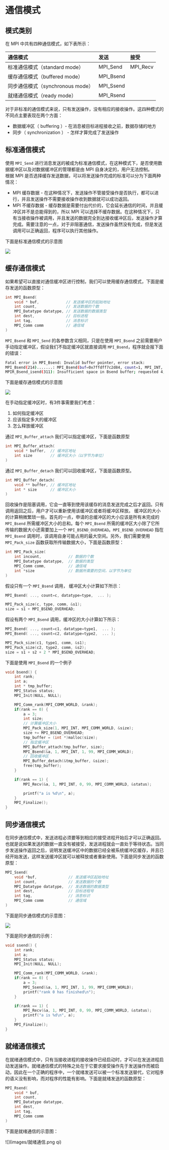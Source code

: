 # 通信模式
<!-- toc -->

## 模式类别
在 MPI 中共有四种通信模式，如下表所示：

| 通信模式 | 发送 | 接受 |
|:----|:----|:-----|
| 标准通信模式（standard mode）| MPI_Send | MPI_Recv |
| 缓存通信模式（buffered mode）| MPI_Bsend | &nbsp; |
| 同步通信模式（synchronous mode）| MPI_Ssend |  &nbsp; |
| 就绪通信模式（ready mode） | MPI_Rsend | &nbsp; |

对于非标准的通信模式来说，只有发送操作，没有相应的接收操作。这四种模式的不同点主要表现在两个方面：
* 数据缓冲区（ buffering ）- 在消息被目标进程接收之前，数据存储的地方
* 同步（ synchronization ） - 怎样才算完成了发送操作

## 标准通信模式
使用 `MPI_Send` 进行消息发送的被成为标准通信模式，在这种模式下，是否使用数据缓冲区以及对数据缓冲区的管理都是由 MPI 自身决定的，用户无法控制。  
根据 MPI 是否选择缓存发送数据，可以将发送操作完成的标准可以分为下面两种情况：
* MPI 缓存数据 - 在这种情况下，发送操作不管接受操作是否执行，都可以进行，并且发送操作不需要接收操作收到数据就可以成功返回。
* MPI 不缓存数据 - 缓存数据是需要付出代价的，它会延长通信的时间，并且缓冲区并不是总能得到的，所以 MPI 可以选择不缓存数据。在这种情况下，只有当接收操作被调用，并且发送的数据完全到达接收缓冲区后，发送操作才算完成。需要注意的一点，对于非阻塞通信，发送操作虽然没有完成，但是发送调用可以正确返回，程序可以执行其他操作。

下面是标准通信模式的示意图

![](images/标准通信.png)

## 缓存通信模式
如果希望可以直接对通信缓冲区进行控制，我们可以使用缓存通信模式，下面是缓存发送的函数原型：
```c
int MPI_Bsend(
    void * buf,            // 发送缓冲区的起始地址
    int count,             // 发送数据的个数
    MPI_Datatype datatype, // 发送数据的数据类型
    int dest,              // 目标进程
    int tag,               // 消息标识
    MPI_Comm comm          // 通信域
)
```
`MPI_Bsend` 和 `MPI_Send` 的各参数含义相同，只是在使用 `MPI_Bsend` 之前需要用户手动指定缓冲区，假设我们不指定缓冲区就直接调用 `MPI_Bsend`，程序就会报下面的错误：
```bash
Fatal error in MPI_Bsend: Invalid buffer pointer, error stack:
MPI_Bsend(214).......: MPI_Bsend(buf=0x7ffdff7c2d84, count=1, MPI_INT, dest=1, tag=99, MPI_COMM_WORLD) failed
MPIR_Bsend_isend(311): Insufficient space in Bsend buffer; requested 4; total buffer size is 0
```
下面是缓存通信模式的示意图

![](images/缓存通信.png)

在手动指定缓冲区时，有3件事需要我们考虑：  
1. 如何指定缓冲区
2. 应该指定多大的缓冲区
3. 怎么释放缓冲区

通过 `MPI_Buffer_attach` 我们可以指定缓冲区，下面是函数原型
```c
int MPI_Buffer_attach(
    void * buffer,  // 缓冲区地址
    int size        // 缓冲区大小（以字节为单位）
)
```
通过 `MPI_Buffer_detach` 我们可以回收缓冲区，下面是函数原型。
```c
int MPI_Buffer_detach(
    void ** buffer, // 缓冲区地址
    int * size      // 缓冲区大小
)
```
回收操作是阻塞调用，它会一直等到使用该缓存的消息发送完成之后才返回。只有调用返回之后，用户才可以重新使用该缓冲区或者将缓冲区释放。
缓冲区的大小的计算稍微繁琐一些。首先的一点，申请的总缓冲区的大小应该是所有未完成的 `MPI_Bsend` 所需缓冲区大小的总和。每个 `MPI_Bsend` 所需的缓冲区大小除了它所传输的数据大小还需要加上一个 `MPI_BSEND_OVERHEAD`。`MPI_BSEND_OVERHEAD` 指在 `MPI_Bsend` 调用时，该调用自身可能占用的最大空间。另外，我们需要使用 `MPI_Pack_size` 函数获取所传输数据大小，下面是函数原型：
```c
int MPI_Pack_size(
    int incount,            // 数据的个数
    MPI_Datatype datatype,  // 数据的类型
    MPI_Comm comm,          // 通信域
    int *size               // 数据所需要的空间，以字节为单位
)
```
 假设只有一个 `MPI_Bsend` 调用， 缓冲区大小计算如下所示：
```c
MPI_Bsend( ..., count=c, datatype=type,  ... );

MPI_Pack_size(c, type, comm, &s1);
size = s1 + MPI_BSEND_OVERHEAD;
```
假设有两个 `MPI_Bsend` 调用，缓冲区的大小计算如下所示：
```c
MPI_Bsend( ..., count=c1, datatype=type1,  ... );
MPI_Bsend( ..., count=c2, datatype=type2,  ... );

MPI_Pack_size(c1, type1, comm, &s1);
MPI_Pack_size(c2, type2, comm, &s2);
size = s1 + s2 + 2 * MPI_BSEND_OVERHEAD;
```
下面是使用 `MPI_Bsend` 的一个例子
```c
void bsend() {
    int rank;
    int a;
    int * tmp_buffer;
    MPI_Status status;
    MPI_Init(NULL, NULL);

    MPI_Comm_rank(MPI_COMM_WORLD, &rank);
    if(rank == 0) {
        a = 3;
        int size;
        // 计算缓冲区大小
        MPI_Pack_size(1, MPI_INT, MPI_COMM_WORLD, &size);
        size += MPI_BSEND_OVERHEAD;
        tmp_buffer = (int *)malloc(size);
        // 指定缓冲区
        MPI_Buffer_attach(tmp_buffer, size);
        MPI_Bsend(&a, 1, MPI_INT, 1, 99, MPI_COMM_WORLD);
        // 回收缓冲区
        MPI_Buffer_detach(&tmp_buffer, &size);
        free(tmp_buffer);
    }

    if(rank == 1) {
        MPI_Recv(&a, 1, MPI_INT, 0, 99, MPI_COMM_WORLD, &status);

        printf("a is %d\n", a);
    }
    MPI_Finalize();
}
```
## 同步通信模式
在同步通信模式中，发送进程必须要等到相应的接受进程开始后才可以正确返回。也就是说如果发送的数据一直没有被接受，发送进程就会一直处于等待状态。当同步发送操作返回之后，说明发送缓冲区中的数据已经全被系统缓冲区缓存，并且已经开始发送，这样发送缓冲区就可以被释放或者重新使用。下面是同步发送的函数原型：
```c
MPI_Ssend(
    void *buf,              // 发送缓冲区起始地址
    int count,              // 发送数据的个数
    MPI_Datatype datatype,  // 发送数据的数据类型
    int dest,               // 目标进程号
    int tag,                // 消息标识
    MPI_Comm comm           // 通信域
)
```

下面是同步通信模式的示意图：

![](images/同步通信.png)

下面是同步通信的示例：
```c
void ssend() {
    int rank;
    int a;
    MPI_Status status;
    MPI_Init(NULL, NULL);

    MPI_Comm_rank(MPI_COMM_WORLD, &rank);
    if(rank == 0) {
        a = 3;
        MPI_Ssend(&a, 1, MPI_INT, 1, 99, MPI_COMM_WORLD);
        printf("rank 0 has finished\n");
    }

    if(rank == 1) {
        MPI_Recv(&a, 1, MPI_INT, 0, 99, MPI_COMM_WORLD, &status);
        printf("a is %d\n", a);
    }
    MPI_Finalize();
}
```
## 就绪通信模式
在就绪通信模式中，只有当接收进程的接收操作已经启动时，才可以在发送进程启动发送操作。就绪通信模式的特殊之处在于它要求接受操作先于发送操作而被启动，因此在一个正确的程序中，一个就绪发送可以被一个标准发送替代，它对程序的语义没有影响，而对程序的性能有影响。下面是就绪发送的函数原型：
```c
MPI_Rsend(
    void * buf,
    int count,
    MPI_Datatype datatype,
    int dest,
    int tag,
    MPI_Comm comm
)
```
下面是就绪通信的示意图：

![](images/就绪通信.png qi)
